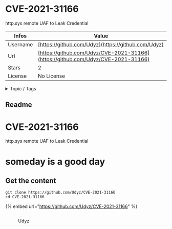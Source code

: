 # CVE-2021-31166

http.sys remote UAF to Leak Credential

| Infos    | Value                                                              |
| -------- | -------------------------------------------------------------------|
| Username | [https://github.com/Udyz](https://github.com/Udyz) |
| Url      | [https://github.com/Udyz/CVE-2021-31166](https://github.com/Udyz/CVE-2021-31166)                                               |
| Stars    | 2                                                          |
| License  | No License                                                        |

<details>

<summary>Topic / Tags</summary>



</details>

## Readme

# CVE-2021-31166
http.sys remote UAF to Leak Credential

# someday is a good day



## Get the content

```
git clone https://github.com/Udyz/CVE-2021-31166
cd CVE-2021-31166
```

{% embed url="https://github.com/Udyz/CVE-2021-31166" %}

<figure><img src="https://avatars.githubusercontent.com/u/39673284?v=4" alt=""><figcaption><p>Udyz</p></figcaption></figure>
